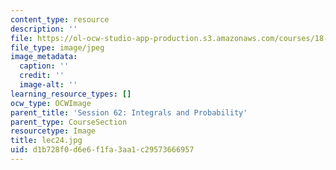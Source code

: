 ```yaml
---
content_type: resource
description: ''
file: https://ol-ocw-studio-app-production.s3.amazonaws.com/courses/18-01sc-single-variable-calculus-fall-2010/d1b728f0d6e6f1fa3aa1c29573666957_lec24.jpg
file_type: image/jpeg
image_metadata:
  caption: ''
  credit: ''
  image-alt: ''
learning_resource_types: []
ocw_type: OCWImage
parent_title: 'Session 62: Integrals and Probability'
parent_type: CourseSection
resourcetype: Image
title: lec24.jpg
uid: d1b728f0-d6e6-f1fa-3aa1-c29573666957
---
```

